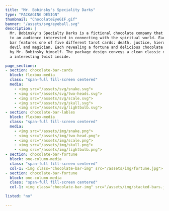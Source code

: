 ```yaml
---
title: "Mr. Bobinsky's Speciality Darks"
type: "PACKAGING DESIGN"
thumbnail: "ChocolateEyeGIF.gif"
banner: "/assets/svg/eyeball.svg"
description: |
  Mr. Bobinsky's Specialty Darks is a fictional chocolate company that caters
  to an audience interested in connecting with the spiritual world. Each chocolate
  bar features one of five different tarot cards: death, justice, hierophant,
  devil and magician. Each revealing a fortune and delicious chocolate conjured
  by Mr. Bobinsky himself. The package design conveys a clean classic design with
  a interesting twist inside.

page_sections:
- section: chocolate-bar-cards
  block: flexbox-media
  class: "span-full fill-screen centered"
  media:
    - <img src="/assets/svg/snake.svg">
    - <img src="/assets/svg/two-heads.svg">
    - <img src="/assets/svg/scale.svg">
    - <img src="/assets/svg/skull.svg">
    - <img src="/assets/svg/lightbulb.svg">
- section: chocolate-bar-lables
  block: flexbox-media
  class: "span-full fill-screen centered"
  media:
    - <img src="/assets/img/snake.png">
    - <img src="/assets/img/two-head.png">
    - <img src="/assets/img/scale.png">
    - <img src="/assets/img/skull.png">
    - <img src="/assets/img/lightbulb.png">
- section: chocolate-bar-fortune
  block: one-column-media
  class: "span-full fill-screen centered"
  col-1: <img class="chocolate-bar-img" src="/assets/img/fortune.jpg">
- section: chocolate-bar-fortune
  block: one-column-media
  class: "span-full fill-screen centered"
  col-1: <img class="chocolate-bar-img" src="/assets/img/stacked-bars.jpg">

listed: "no"

---
```

